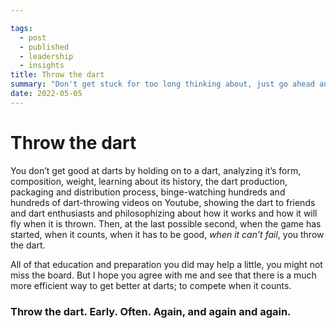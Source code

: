 ```yaml
---

tags: 
  - post
  - published
  - leadership
  - insights
title: Throw the dart
summary: "Don't get stuck for too long thinking about, just go ahead and throw it."
date: 2022-05-05
---
```



# Throw the dart

You don’t get good at darts by holding on to a dart, analyzing it’s form, composition, weight, learning about its history, the dart production, packaging and distribution process, binge-watching hundreds and hundreds of dart-throwing videos on Youtube, showing the dart to friends and dart enthusiasts and philosophizing about how it works and how it will fly when it is thrown. Then, at the last possible second, when the game has started, when it counts, when it has to be good, *when it can’t fail*, you throw the dart.

All of that education and preparation you did may help a little, you might not miss the board. But I hope you agree with me and see that there is a much more efficient way to get better at darts; to compete when it counts.

### Throw the dart. Early. Often. Again, and again and again.